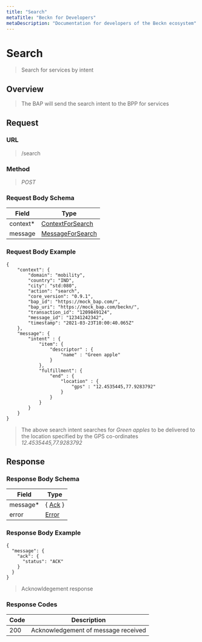 ```yaml
---
title: "Search"
metaTitle: "Beckn for Developers"
metaDescription: "Documentation for developers of the Beckn ecosystem"
---
```


Search
===================

>   Search for services by intent

Overview
--------

>   The BAP will send the search intent to the BPP for services 

Request
-------

### URL

>   /search

### Method

>  *POST*

### Request Body Schema

|**Field**|**Type**|
|---------|--------|
|context*|[ContextForSearch](/Mobility/Schema%20Reference/contextforsearch)|
|message|  [MessageForSearch](/Mobility/Schema%20Reference/messageforsearch) |

### Request Body Example

```
{
    "context": {
        "domain": "mobility",
        "country": "IND",
        "city": "std:080",
        "action": "search",
        "core_version": "0.9.1",
        "bap_id": "https://mock_bap.com/",
        "bap_uri": "https://mock_bap.com/beckn/",
        "transaction_id": "1209849124",
        "message_id": "12341242342",
        "timestamp": "2021-03-23T10:00:40.065Z"
    },
    "message": {
        "intent" : {
            "item": {
                "descriptor" : {
                    "name" : "Green apple"
                }
            },
            "fulfillment": {
                "end" : {
                    "location" : {
                        "gps" : "12.4535445,77.9283792"
                    }
                }
            }
        }
    }
}
```

>   The above search intent searches for *Green apples* to be delivered to the location specified by the GPS co-ordinates *12.4535445,77.9283792*

Response
--------

### Response Body Schema

|**Field**|**Type**|
|---------|--------|
|message*|{ [Ack](/Mobility/Schema%20Reference/ack) }|
|error| [Error](/Mobility/Schema%20Reference/error) |

### Response Body Example

```
{
  "message": {
    "ack": {
      "status": "ACK"
    }
  }
}
```

> Acknowldegement response

### Response Codes

| **Code**       | **Description** |
|----------------|-----------------|
| 200 | Acknowledgement of message received   |